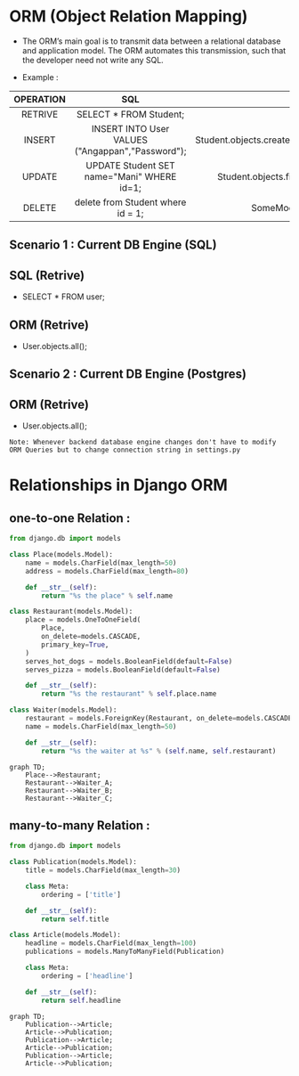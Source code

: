 # **ORM (Object Relation Mapping)**

-  The ORM’s main goal is to transmit data between a relational database and application model. The ORM automates this transmission, such that the developer need not write any SQL.

- Example :

OPERATION | SQL | ORM |
:---:|:---:|:---:|
|RETRIVE| SELECT * FROM Student;|Student.objects.all() |
|INSERT| INSERT INTO User VALUES ("Angappan","Password"); | Student.objects.create(name="Angappan",password="Password")|
|UPDATE| UPDATE Student SET name="Mani" WHERE id=1; | Student.objects.filter(id=1).update(password="12345")|
|DELETE| delete from Student where id = 1; |SomeModel.objects.filter(id=id).delete()|

## __Scenario 1 :__ Current DB Engine (SQL)

## SQL (Retrive)

- SELECT * FROM user;

## ORM (Retrive)
- User.objects.all();

## __Scenario 2 :__ Current DB Engine (Postgres)

## ORM (Retrive)
- User.objects.all();

`Note: Whenever backend database engine changes don't have to modify ORM Queries but to change connection string in settings.py`


# Relationships in Django ORM

## __one-to-one Relation__ :

```python
from django.db import models

class Place(models.Model):
    name = models.CharField(max_length=50)
    address = models.CharField(max_length=80)

    def __str__(self):
        return "%s the place" % self.name

class Restaurant(models.Model):
    place = models.OneToOneField(
        Place,
        on_delete=models.CASCADE,
        primary_key=True,
    )
    serves_hot_dogs = models.BooleanField(default=False)
    serves_pizza = models.BooleanField(default=False)

    def __str__(self):
        return "%s the restaurant" % self.place.name

class Waiter(models.Model):
    restaurant = models.ForeignKey(Restaurant, on_delete=models.CASCADE)
    name = models.CharField(max_length=50)

    def __str__(self):
        return "%s the waiter at %s" % (self.name, self.restaurant)
```


```mermaid
graph TD;
    Place-->Restaurant;
    Restaurant-->Waiter_A;
    Restaurant-->Waiter_B;
    Restaurant-->Waiter_C;
```


## __many-to-many Relation__ :

```python
from django.db import models

class Publication(models.Model):
    title = models.CharField(max_length=30)

    class Meta:
        ordering = ['title']

    def __str__(self):
        return self.title

class Article(models.Model):
    headline = models.CharField(max_length=100)
    publications = models.ManyToManyField(Publication)

    class Meta:
        ordering = ['headline']

    def __str__(self):
        return self.headline
```

```mermaid
graph TD;
    Publication-->Article;
    Article-->Publication;
    Publication-->Article;
    Article-->Publication;
    Publication-->Article;
    Article-->Publication;
```

